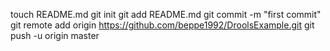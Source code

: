 touch README.md
git init
git add README.md
git commit -m "first commit"
git remote add origin https://github.com/beppe1992/DroolsExample.git
git push -u origin master
